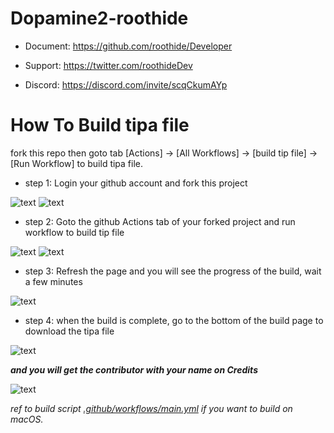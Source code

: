 # Dopamine2-roothide

- Document: https://github.com/roothide/Developer

- Support: https://twitter.com/roothideDev

- Discord: https://discord.com/invite/scqCkumAYp


# How To Build tipa file

fork this repo then goto tab [Actions] -> [All Workflows] -> [build tip file] -> [Run Workflow] to build tipa file.

- step 1: Login your github account and fork this project

![text](/.pictures/m1.png)
![text](/.pictures/m2.png)


- step 2: Goto the github Actions tab of your forked project and run workflow to build tip file

![text](/.pictures/m3.png)
![text](/.pictures/m4.png)


- step 3: Refresh the page and you will see the progress of the build, wait a few minutes

![text](/.pictures/m5.png)


- step 4: when the build is complete, go to the bottom of the build page to download the tipa file

![text](/.pictures/m6.png)


***and you will get the contributor with your name on Credits***

![text](/.pictures/m7.png)


*ref to build script [.github/workflows/main.yml](.github/workflows/main.yml) if you want to build on macOS.*
